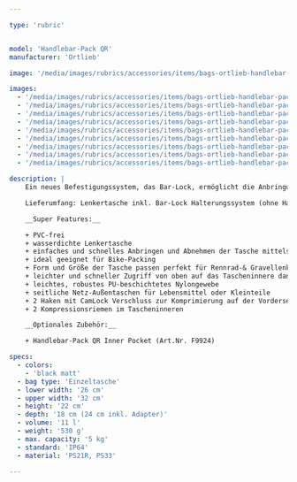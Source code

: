 ```yaml
---

type: 'rubric'


model: 'Handlebar-Pack QR'
manufacturer: 'Ortlieb'

image: '/media/images/rubrics/accessories/items/bags-ortlieb-handlebar-pack-qr-11l_01.jpg'

images:
  - '/media/images/rubrics/accessories/items/bags-ortlieb-handlebar-pack-qr-11l_02.jpg'
  - '/media/images/rubrics/accessories/items/bags-ortlieb-handlebar-pack-qr-11l_03.jpg'
  - '/media/images/rubrics/accessories/items/bags-ortlieb-handlebar-pack-qr-11l_04.jpg'
  - '/media/images/rubrics/accessories/items/bags-ortlieb-handlebar-pack-qr-11l_05.jpg'
  - '/media/images/rubrics/accessories/items/bags-ortlieb-handlebar-pack-qr-11l_06.jpg'
  - '/media/images/rubrics/accessories/items/bags-ortlieb-handlebar-pack-qr-11l_07.jpg'
  - '/media/images/rubrics/accessories/items/bags-ortlieb-handlebar-pack-qr-11l-inner-pocket_01.jpg'
  - '/media/images/rubrics/accessories/items/bags-ortlieb-handlebar-pack-qr-11l-inner-pocket_02.jpg'
  - '/media/images/rubrics/accessories/items/bags-ortlieb-handlebar-pack-qr-11l-inner-pocket_03.jpg'

description: |
    Ein neues Befestigungssystem, das Bar-Lock, ermöglicht die Anbringung und die Demontage der wasserdichten Handlebar-Pack QR (Quick Release) in kürzester Zeit. Die Mitnahme ist dadurch beispielsweise beim Erreichen des Ziels innerhalb von Sekunden problemlos möglich. Dank der Bar-Lock Seilbefestigung sitzt diese Bikepackingtasche zudem absolut stabil am Lenker, auch bei rauerem Gelände. Innenkompressionen und die durch den Rollverschluss variable Höhe unterstützen das sichere Verstauen von Equipment. Zwei weitere Haken mit CamLock-Verschluss auf der Vorderseite schaffen zudem weitere Möglichkeiten zur Komprimierung. Die Anbringung der Bikepacking-Tasche erfolgt ausschließlich am Lenker bzw. dem Vorbau. Das elf Liter fassende und nur 530 Gramm leichte Handlebar-Pack QR wird von oben beladen und ist durch die schmale Bauweise von 32 Zentimetern auch ideal für Gravel- und Rennlenker geeignet. Seitliche Außentaschen gestatten das Verstauen von Kleinteilen oder Snacks auf welche auch während der Fahrt zugegriffen werden soll. Die PVC-freie Tasche aus abriebfestem Nylongewebe ist natürlich nachhaltig hergestellt in Deutschland. Die maximale Zuladung beträgt fünf Kilogramm. Das optionale Zubehör Handlebar-Pack QR Inner Pocket hilft Ordnung zu bewahren und schafft Raum für die Unterbringung von wichtigen Utensilien wie Bargeld, Karten oder dem Handy.

    Lieferumfang: Lenkertasche inkl. Bar-Lock Halterungssystem (ohne Handlebar Pack QR Inner Pocket)

    __Super Features:__

    + PVC-frei
    + wasserdichte Lenkertasche
    + einfaches und schnelles Anbringen und Abnehmen der Tasche mittels cleverer Seilbefestigung - Bar-Lock System
    + ideal geeignet für Bike-Packing
    + Form und Größe der Tasche passen perfekt für Rennrad-& Gravellenker
    + leichter und schneller Zugriff von oben auf das Tascheninnere dank Rollverschluss mit Verschlusshaken
    + leichtes, robustes PU-beschichtetes Nylongewebe
    + seitliche Netz-Außentaschen für Lebensmittel oder Kleinteile
    + 2 Haken mit CamLock Verschluss zur Komprimierung auf der Vorderseite
    + 2 Kompressionsriemen im Tascheninneren

    __Optionales Zubehör:__

    + Handlebar-Pack QR Inner Pocket (Art.Nr. F9924)

specs:
  - colors: 
    - 'black matt'
  - bag type: 'Einzeltasche'
  - lower width: '26 cm'
  - upper width: '32 cm'
  - height: '22 cm'
  - depth: '18 cm (24 cm inkl. Adapter)'
  - volume: '11 l'
  - weight: '530 g'
  - max. capacity: '5 kg'
  - standard: 'IP64'
  - material: 'PS21R, PS33'

---
```

